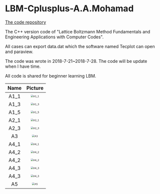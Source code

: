 # LBM-Cplusplus-A.A.Mohamad

[The code repository]( https://github.com/zmhhaha/LBM-Cplusplus-A.A.Mohamad )

The C++ version code of "Lattice Boltzmann Method Fundamentals and Engineering Applications with Computer Codes".

All cases can export data.dat which the software named Tecplot can open and paraview. 

The code was wrote in 2018-7-21~2018-7-28. The code will be update when I have time.

All code is shared for beginner learning LBM.

| Name |                           Picture                            |
| :--: | :----------------------------------------------------------: |
| A1_1 |  <img src="A1_1/export.jpg" alt="A1_1" style="zoom:50%;" />  |
| A1_3 |  <img src="A1_3/export.jpg" alt="A1_3" style="zoom:50%;" />  |
| A1_5 |  <img src="A1_5/export.jpg" alt="A1_5" style="zoom:50%;" />  |
| A2_1 |  <img src="A2_1/export.jpg" alt="A2_1" style="zoom:50%;" />  |
| A2_3 |  <img src="A2_3/export.jpg" alt="A2_3" style="zoom:50%;" />  |
|  A3  |    <img src="A3/export.jpg" alt="A3" style="zoom:50%;" />    |
| A4_1 | <img src="A4_1/export timestep=20000.jpg" alt="A4_1" style="zoom:50%;" /> |
| A4_2 | <img src="A4_2/exportT.jpg" alt="A4_2" style="zoom:50%;" />  |
| A4_2 | <img src="A4_2/exportVelocity.jpg" alt="A4_2" style="zoom:50%;" /> |
| A4_3 | <img src="A4_3/exportT.jpg" alt="A4_3" style="zoom:50%;" />  |
| A4_3 | <img src="A4_3/exportVelocity.jpg" alt="A4_3" style="zoom:50%;" /> |
|  A5  | <img src="A5/exportVelocity.jpg" alt="A5" style="zoom:50%;" /> |

